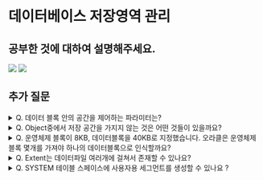 # 데이터베이스 저장영역 관리

## 공부한 것에 대하여 설명해주세요.

<img src="https://user-images.githubusercontent.com/103404127/217786504-02788bdd-1dce-481a-a715-8a08ed8fb683.jpg">

<img src="https://user-images.githubusercontent.com/103404127/217786516-34784c00-50b6-40dc-a05d-b0c577ef0d9e.jpg">



## 추가 질문

<details>
    <summary>Q. 데이터 블록 안의 공간을 제어하는 파라미터는?</summary>
    <div markdown="1">
        A. PCTFREE
    </div>
</details>


<details>
        <summary>Q. Object중에서 저장 공간을 가지지 않는 것은 어떤 것들이 있을까요?</summary>
    <div markdown="1">
        A. 뷰, 시퀀스, 시노님
    </div>
</details>


<details>
        <summary>Q. 운영체제 블록이 8KB, 데이터블록을 40KB로 지정했습니다. 오라클은 운영체제 블록 몇개를 가져야 하나의 데이터블록으로 인식할까요?</summary>
    <div markdown="1">
        A. 5개
    </div>
</details>


<details>
        <summary>Q. Extent는 데이터파일 여러개에 걸쳐서 존재할 수 있나요?</summary>
    <div markdown="1">
        A. 없습니다.
    </div>
</details>

<details>
        <summary>Q. SYSTEM 테이블 스페이스에 사용자용 세그먼트를 생성할 수 있나요 ?</summary>
    <div markdown="1">
        A. 없습니다.
    </div>
</details>

